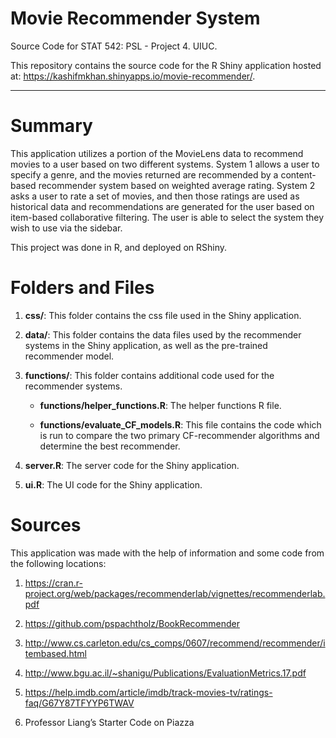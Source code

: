 # Movie Recommender System

Source Code for STAT 542: PSL - Project 4. UIUC.

This repository contains the source code for the R Shiny application hosted at: https://kashifmkhan.shinyapps.io/movie-recommender/.

---

# Summary

This application utilizes a portion of the MovieLens data to recommend movies to a user based on two different systems. System 1 allows a user to specify a genre, and the movies returned are recommended by a content-based recommender system based on weighted average rating. System 2 asks a user to rate a set of movies, and then those ratings are used as historical data and recommendations are generated for the user based on item-based collaborative filtering. The user is able to select the system they wish to use via the sidebar.

This project was done in R, and deployed on RShiny.

# Folders and Files

1. **css/**: This folder contains the css file used in the Shiny application.

2. **data/**: This folder contains the data files used by the recommender systems in the Shiny application, as well as the pre-trained recommender model.

3. **functions/**: This folder contains additional code used for the recommender systems.

    - **functions/helper_functions.R**: The helper functions R file. 
  
    - **functions/evaluate_CF_models.R**: This file contains the code which is run to compare the two primary CF-recommender algorithms and determine the best recommender.

4. **server.R**: The server code for the Shiny application.

5. **ui.R**: The UI code for the Shiny application.

# Sources

This application was made with the help of information and some code from the following locations:

1. https://cran.r-project.org/web/packages/recommenderlab/vignettes/recommenderlab.pdf

2. https://github.com/pspachtholz/BookRecommender

3. http://www.cs.carleton.edu/cs_comps/0607/recommend/recommender/itembased.html

4. http://www.bgu.ac.il/~shanigu/Publications/EvaluationMetrics.17.pdf

5. https://help.imdb.com/article/imdb/track-movies-tv/ratings-faq/G67Y87TFYYP6TWAV

6. Professor Liang’s Starter Code on Piazza
